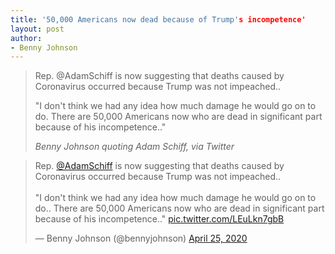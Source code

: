 ```yaml
---
title: '50,000 Americans now dead because of Trump's incompetence'
layout: post
author:
- Benny Johnson
---
```


> Rep. @AdamSchiff is now suggesting that deaths caused by Coronavirus occurred because Trump was not impeached..
>
> "I don't think we had any idea how much damage he would go on to do. There are 50,000 Americans now who are dead in significant part because of his incompetence.."
>
> <cite>Benny Johnson quoting Adam Schiff, via Twitter</cite>

<blockquote class="twitter-tweet"><p lang="en" dir="ltr">Rep. <a href="https://twitter.com/AdamSchiff?ref_src=twsrc%5Etfw">@AdamSchiff</a> is now suggesting that deaths caused by Coronavirus occurred because Trump was not impeached..<br><br>"I don't think we had any idea how much damage he would go on to do.. There are 50,000 Americans now who are dead in significant part because of his incompetence.." <a href="https://t.co/LEuLkn7gbB">pic.twitter.com/LEuLkn7gbB</a></p>&mdash; Benny Johnson (@bennyjohnson) <a href="https://twitter.com/bennyjohnson/status/1254095075325497344?ref_src=twsrc%5Etfw">April 25, 2020</a></blockquote> <script async src="https://platform.twitter.com/widgets.js" charset="utf-8"></script>
